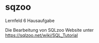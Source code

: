 # sqzoo
Lernfeld 6 Hausaufgabe

Die Bearbeitung von SQLzoo Website unter https://sqlzoo.net/wiki/SQL_Tutorial
